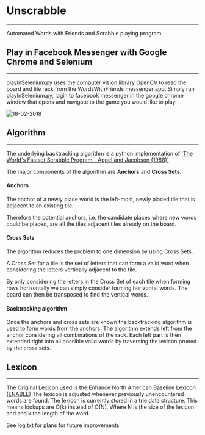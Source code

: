 # Unscrabble
***
  Automated Words with Friends and Scrabble playing program 


## Play in Facebook Messenger with Google Chrome and Selenium
___
  playInSelenium.py uses the computer vision library OpenCV to read the board and tile rack from the WordsWithFriends messenger app.
  Simply run playInSelenium.py, login to facebook messenger in the google chrome window that opens and navigate to the game   you would like to play.

![18-02-2018](https://thumbs.gfycat.com/PerkyBriskChevrotain-size_restricted.gif)


## Algorithm
___
  The underlying backtracking algorithm is a python implementation of ['The World's Fastset Scrabble Program - Appel and Jacobson (1988)'](http://www.gtoal.com/wordgames/jacobson+appel/aj.pdf)

  The major components of the algorithm are **Anchors** and **Cross Sets**.

#### Anchors
  The anchor of a newly place world is the left-most, newly placed tile that is adjacent to an existing tile.


  Therefore the potential anchors, i.e. the candidate places where new words could be placed, are all the tiles adjacent tiles already on the board.


#### Cross Sets
   The algorithm reduces the problem to one dimension by using Cross Sets.

  A Cross Set for a tile is the set of letters that can form a valid word when considering the letters vertically adjacent to the tile. 

  By only considering the letters in the Cross Set of each tile when forming rows horizontally we can simply consider forming horizontal words. The board can then be transposed to find the vertical words.

#### Backtracking algorithm
  Once the anchors and cross sets are known the backtracking algorithm is used to form words from the anchors.
  The algorithm extends left from the anchor considering all combinations of the rack.
  Each left part is then extended right into all possible valid words by traversing the lexicon pruned by the cross sets.


## Lexicon
___
  The Original Lexicon used is the Enhance North American Baseline Lexicon ([ENABLE](https://code.google.com/archive/p/dotnetperls-controls/downloads)) 
  The lexicon is adjusted whenever previously unencountered words are found.
  The lexicon is currently stored in a trie data structure. This means lookups are O(k) instead of O(N).
  Where N is the size of the lexicon and and k the length of the word.

See log.txt for plans for future improvements
